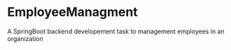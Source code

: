# EmployeeManagment
A SpringBoot backend developement task to management employees in an organization
